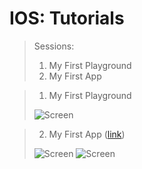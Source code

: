 # IOS: Tutorials


> Sessions:
> 01. My First Playground
> 02. My First App


> 01) My First Playground
>
> ![Screen](https://github.com/iamnadhu/n14-ios/blob/master/sessions/screenshot/01.png)


> 02) My First App ([link](https://docs.google.com/document/d/1WvliuJ_tWHJaReIM2Umv2Kcp1PrjGBFrY0ts1ihpSdE/edit?usp=sharing))
>
> ![Screen](https://github.com/iamnadhu/n14-ios/blob/master/sessions/screenshot/02.png)
> ![Screen](https://github.com/iamnadhu/n14-ios/blob/master/sessions/screenshot/03.png)